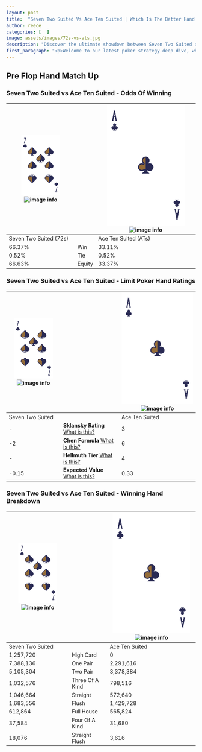 ```yaml
---
layout: post
title:  "Seven Two Suited Vs Ace Ten Suited | Which Is The Better Hand In Poker? A Complete Guide"
author: reece
categories: [  ]
image: assets/images/72s-vs-ats.jpg
description: "Discover the ultimate showdown between Seven Two Suited and Ace Ten Suited in poker! Uncover the odds, strategies, and scenarios where one hand triumphs over the other. Get ready to up your poker game with this thrilling analysis."
first_paragraph: "<p>Welcome to our latest poker strategy deep dive, where we're pitting two distinct hands against each other in a high-stakes showdown: Seven Two Suited vs Ace Ten Suited.</p><p>In the dynamic world of poker, every decision counts, and knowing which hand holds the upper hand is key to your success at the table.</p><p>In this article, we'll dissect these two hands, explore the scenarios where one dominates the other, and equip you with the knowledge to make strategic choices that can tip the odds in your favor.</p><p>Get ready to unravel the intriguing dynamics of these poker hands and elevate your game to new heights.</p>"
---
```




[comment]: # (sp0)

## Pre Flop Hand Match Up

<div class="table hand-ratings" markdown="1"> 



### Seven Two Suited vs Ace Ten Suited - Odds Of Winning


    
| ![image info](assets/images/hand1/7.png) ![image info](assets/images/hand1/2s.png) |  | ![image info](assets/images/hand2/A.png) ![image info](assets/images/hand2/Ts.png) |
| -------- | -------- | -------- |
| Seven Two Suited (72s) |  | Ace Ten Suited (ATs) |
| 66.37% | Win | 33.11% |
| 0.52% | Tie | 0.52% |
| 66.63% | Equity | 33.37% |




[comment]: # (sp1)



### Seven Two Suited vs Ace Ten Suited - Limit Poker Hand Ratings


    
| ![image info](assets/images/hand1/7.png) ![image info](assets/images/hand1/2s.png) |  | ![image info](assets/images/hand2/A.png) ![image info](assets/images/hand2/Ts.png) |
| -------- | -------- | -------- |
| Seven Two Suited |  | Ace Ten Suited |
| - | **Sklansky Rating** [What is this?](/sklansky-rating-explained) | 3 |
| -2 | **Chen Formula** [What is this?](/chen-formula-explained) | 6 |
| - | **Hellmuth Tier** [What is this?](/Hellmuth-tier-explained) | 4 |
| -0.15 | **Expected Value** [What is this?](/expected-value-explained) | 0.33 |




[comment]: # (sp2)



### Seven Two Suited vs Ace Ten Suited - Winning Hand Breakdown


    
| ![image info](assets/images/hand1/7.png) ![image info](assets/images/hand1/2s.png) |  | ![image info](assets/images/hand2/A.png) ![image info](assets/images/hand2/Ts.png) |
| -------- | -------- | -------- |
| Seven Two Suited |  | Ace Ten Suited |
| 1,257,720 | High Card | 0 |
| 7,388,136 | One Pair | 2,291,616 |
| 5,105,304 | Two Pair | 3,378,384 |
| 1,032,576 | Three Of A Kind | 798,516 |
| 1,046,664 | Straight | 572,640 |
| 1,683,556 | Flush | 1,429,728 |
| 612,864 | Full House | 565,824 |
| 37,584 | Four Of A Kind | 31,680 |
| 18,076 | Straight Flush | 3,616 |




[comment]: # (sp3)



</div>

[comment]: # (sp4)



[comment]: # (sp5)

